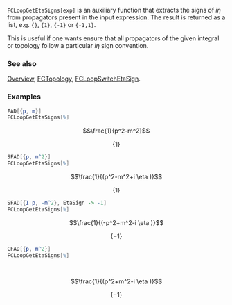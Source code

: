 `FCLoopGetEtaSigns[exp]`  is an auxiliary function that extracts the signs of $i \eta$ from propagators present in the input expression.  The result is returned as a list, e.g. `{}`, `{1}`, `{-1}` or `{-1,1}`.

This is useful if one wants ensure that all propagators of the given integral or topology follow a particular $i \eta$ sign convention.

### See also

[Overview](Extra/FeynCalc.md), [FCTopology](FCTopology.md), [FCLoopSwitchEtaSign](FCLoopSwitchEtaSign.md).

### Examples

```mathematica
FAD[{p, m}]
FCLoopGetEtaSigns[%]
```

$$\frac{1}{p^2-m^2}$$

$$\{1\}$$

```mathematica
SFAD[{p, m^2}]
FCLoopGetEtaSigns[%]
```

$$\frac{1}{(p^2-m^2+i \eta )}$$

$$\{1\}$$

```mathematica
SFAD[{I p, -m^2}, EtaSign -> -1]
FCLoopGetEtaSigns[%]
```

$$\frac{1}{(-p^2+m^2-i \eta )}$$

$$\{-1\}$$

```mathematica
CFAD[{p, m^2}]
FCLoopGetEtaSigns[%] 
  
 

```

$$\frac{1}{(p^2+m^2-i \eta )}$$

$$\{-1\}$$